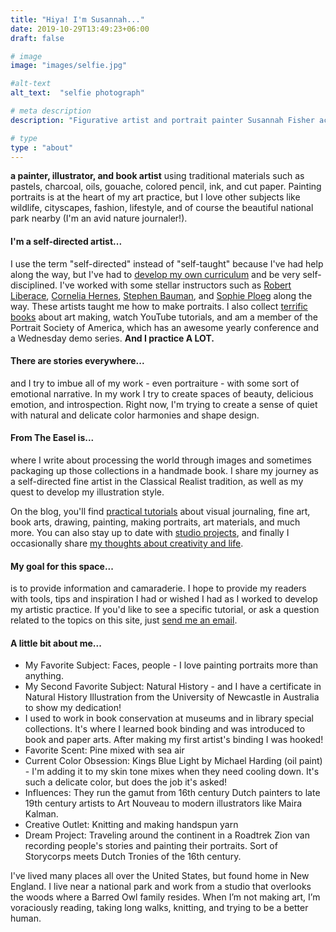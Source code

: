```yaml
---
title: "Hiya! I'm Susannah..."
date: 2019-10-29T13:49:23+06:00
draft: false

# image
image: "images/selfie.jpg"

#alt-text
alt_text:  "selfie photograph"

# meta description
description: "Figurative artist and portrait painter Susannah Fisher accepts commissions for portrait painting and drawing."

# type
type : "about"
---
```


**a painter, illustrator, and book artist** using traditional materials such as pastels, charcoal, oils, gouache, colored pencil, ink, and cut paper. Painting portraits is at the heart of my art practice, but I love other subjects like wildlife, cityscapes, fashion, lifestyle, and of course the beautiful national park nearby (I'm an avid nature journaler!).
#### I'm a self-directed artist...
I use the term "self-directed" instead of "self-taught" because I've had help along the way, but I've had to [develop my own curriculum](/tags/self-taught-artist/) and be very self-disciplined. I've worked with some stellar instructors such as <a href="https://robertliberace.com" target="_blank">Robert Liberace</a>, <a href="http://www.corneliahernes.com/" target="_blank">Cornelia Hernes</a>, <a href="https://www.stephenbaumanartwork.com/" target="_blank">Stephen Bauman</a>, and <a href="https://www.sophieploeg.com/" target="_blank">Sophie Ploeg</a> along the way. These artists taught me how to make portraits. I also collect [terrific books](../blog/learning-list-for-self-taught-artists/) about art making, watch YouTube tutorials, and am a member of the Portrait Society of America, which has an awesome yearly conference and a Wednesday demo series. **And I practice A LOT.**
#### There are stories everywhere...
and I try to imbue all of my work - even portraiture - with some sort of emotional narrative. In my work I try to create spaces of beauty, delicious emotion, and introspection. Right now, I'm trying to create a sense of quiet with natural and delicate color harmonies and shape design.
#### From The Easel is...
where I write about processing the world through images and sometimes packaging up those collections in a handmade book. I share my journey as a self-directed fine artist in the Classical Realist tradition, as well as my quest to develop my illustration style.

On the blog, you'll find [practical tutorials](/categories/tutorials/index.html) about visual journaling, fine art, book arts, drawing, painting, making portraits, art materials, and much more. You can also stay up to date with [studio projects](/categories/studio-projects/index.html), and finally I occasionally share [my thoughts about creativity and life](/categories/an-artists-thoughts/index.html).
#### My goal for this space...
is to provide information and camaraderie. I hope to provide my readers with tools, tips and inspiration I had or wished I had as I worked to develop my artistic practice. If you'd like to see a specific tutorial, or ask a question related to the topics on this site, just [send me an email](mailto:info@susannahfisher.art).
#### A little bit about me...
* My Favorite Subject: Faces, people - I love painting portraits more than anything.
* My Second Favorite Subject: Natural History - and I have a certificate in Natural History Illustration from the University of Newcastle in Australia to show my dedication!
* I used to work in book conservation at museums and in library special collections. It's where I learned book binding and was introduced to book and paper arts. After making my first artist's binding I was hooked!
* Favorite Scent: Pine mixed with sea air
* Current Color Obsession: Kings Blue Light by Michael Harding (oil paint) - I'm adding it to my skin tone mixes when they need cooling down. It's such a delicate color, but does the job it's asked!
* Influences:  They run the gamut from 16th century Dutch painters to late 19th century artists to Art Nouveau to modern illustrators like Maira Kalman.
* Creative Outlet: Knitting and making handspun yarn
* Dream Project: Traveling around the continent in a Roadtrek Zion van recording people's stories and painting their portraits. Sort of Storycorps meets Dutch Tronies of the 16th century.

I've lived many places all over the United States, but found home in New England. I live near a national park and work from a studio that overlooks the woods where a Barred Owl family resides. When I’m not making art, I’m voraciously reading, taking long walks, knitting, and trying to be a better human.

